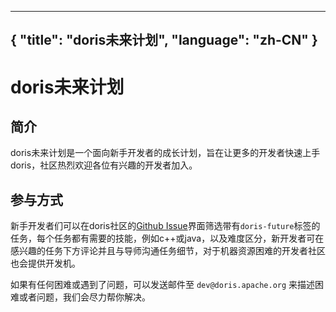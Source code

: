 
---
{ "title": "doris未来计划", "language": "zh-CN" }
---

<!--
Licensed to the Apache Software Foundation (ASF) under one
or more contributor license agreements.  See the NOTICE file
distributed with this work for additional information
regarding copyright ownership.  The ASF licenses this file
to you under the Apache License, Version 2.0 (the
"License"); you may not use this file except in compliance
with the License.  You may obtain a copy of the License at

  http://www.apache.org/licenses/LICENSE-2.0

Unless required by applicable law or agreed to in writing,
software distributed under the License is distributed on an
"AS IS" BASIS, WITHOUT WARRANTIES OR CONDITIONS OF ANY
KIND, either express or implied.  See the License for the
specific language governing permissions and limitations
under the License.
-->

# doris未来计划

## 简介

doris未来计划是一个面向新手开发者的成长计划，旨在让更多的开发者快速上手doris，社区热烈欢迎各位有兴趣的开发者加入。

## 参与方式

新手开发者们可以在doris社区的[Github Issue](https://github.com/apache/doris/issues)界面筛选带有`doris-future`标签的任务，每个任务都有需要的技能，例如c++或java，以及难度区分，新开发者可在感兴趣的任务下方评论并且与导师沟通任务细节，对于机器资源困难的开发者社区也会提供开发机。

如果有任何困难或遇到了问题，可以发送邮件至 `dev@doris.apache.org` 来描述困难或者问题，我们会尽力帮你解决。
